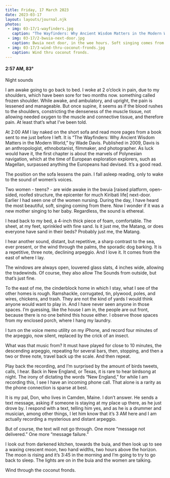 ```yaml
---
title: Friday, 17 March 2023
date: 2023-03-17
layout: layouts/journal.njk
photos:
 - img: 03-17/1-wayfinders.jpg
   caption: "The Wayfinders: Why Ancient Wisdom Matters in the Modern World, by Wade Davis. A good read at the end of a long day. Or when you wake up in the middle of the night."
 - img: 03-17/2-bwuia-next-door.jpg
   caption: Bwuia next door, in the wee hours. Soft singing comes from within. Or incessant pop music, played LOUD.
 - img: 03-17/3-wind-thru-coconut-fronds.jpg
   caption: Wind thru coconut fronds.
---
```

#### 2:57 AM, 83°

Night sounds

I am awake going to go back to bed. I woke at 2 o’clock in pain, due to my shoulders, which have been sore for two months now. something called frozen shoulder. While awake, and ambulatory, and upright, the pain is lessened and manageable. But once supine, it seems as if the blood rushes to the shoulders, constricting the denseness of the muscle tissue, not allowing needed oxygen to the muscle and connective tissue, and therefore pain. At least that’s what I’ve been told.

At 2:00 AM I lay naked on the short sofa and read more pages from a book sent to me just before I left. It is “The Wayfinders: Why Ancient Wisdom Matters in the Modern World,” by Wade Davis. Published in 2009, Davis is an anthropologist, ethnobotanist, filmmaker, and photographer. As luck would have it, the first chapter is about the marvels of Polynesian navigation, which at the time of European exploration explorers, such as Magellan, surpassed anything the Europeans had devised. It’s a good read.

The position on the sofa lessens the pain. I fall asleep reading, only  to wake to the sound of women’s voices.

Two women - teens?  - are wide awake in the bwuia [raised platform, open-sided, roofed structure, the epicenter for much Kiribati life] next-door. Earlier I had seen one of the women nursing. During the day, I have heard the most beautiful, soft, singing coming from there. Now I wonder if it was a new mother singing to her baby. Regardless, the sound is ethereal.

I head back to my bed, a 4-inch thick piece of foam, comfortable. The sheet, at my feet, sprinkled with fine sand. Is it just me, the Matang, or does everyone have sand in their beds? Probably just me, the Matang.

I hear another sound, distant, but repetitive, a sharp contrast to the sea, ever present, or the wind through the palms, the sporadic dog barking. It is a repetitive, three note, declining arpeggio. And I love it. It comes from the east of where I lay.

The windows are always open, louvered glass slats, 4 inches wide, allowing the tradewinds. Of course, they also allow The Sounds from outside, but that’s just fine.

To the east of me, the cinderblock home in which I stay, what I see of the other homes is rough. Ramshackle, corrugated, tin, plywood, poles, and wires, chickens, and trash. They are not the kind of yards I would think anyone would want to play in. And I have never seen anyone in those spaces. I’m guessing, like the house I am in, the people are out front, because there is no one behind this house either. I observe those spaces from my enclosed porch, where I hang my laundry.

I turn on the voice memo utility on my iPhone, and record four minutes of the arpeggio, now silent, replaced by the crick of an insect.

What was that music from? It must have played for close to 10 minutes, the descending arpeggio, repeating for several bars, then, stopping, and then a two or three note, travel back up the scale. And then repeat.

Play back the recording, and I’m surprised by the amount of birds tweets, calls, I hear. Back in New England, or Texas, it is rare to hear birdsong at night. The irony of dictating the words “New England,” for while I am recording this, I see I have an incoming phone call. That alone is a rarity as the phone connection is sparse at best.

It is my pal, Don, who lives in Camden, Maine. I don’t answer. He sends a text message, asking if someone is staying at my place up there, as he just drove by. I respond with a text, telling him yes, and as he is a drummer and musician, among other things, I let him know that it’s 3 AM here and I am actually recording a mysterious and distant arpeggio.

But of course, the text will not go through. One more “message not delivered.” One more “message failure.”

I look out from darkened kitchen, towards the buia, and then look up to see a waxing crescent moon, two hand widths, two hours above the horizon. The moon is rising and it’s 3:45 in the morning and I’m going to try to go back to sleep. The lights are on in the buia  and the women are talking.

Wind through the coconut fronds.
